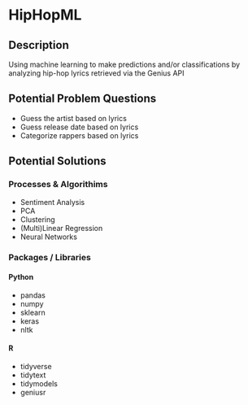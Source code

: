 # HipHopML

## Description
Using machine learning to make predictions and/or classifications by analyzing hip-hop lyrics retrieved via the Genius API

## Potential Problem Questions
* Guess the artist based on lyrics
* Guess release date based on lyrics
* Categorize rappers based on lyrics

## Potential Solutions
### Processes & Algorithims
* Sentiment Analysis
* PCA
* Clustering
* (Multi)Linear Regression
* Neural Networks

### Packages / Libraries
####  Python
* pandas
* numpy
* sklearn
* keras
* nltk
#### R
* tidyverse
* tidytext
* tidymodels
* geniusr
